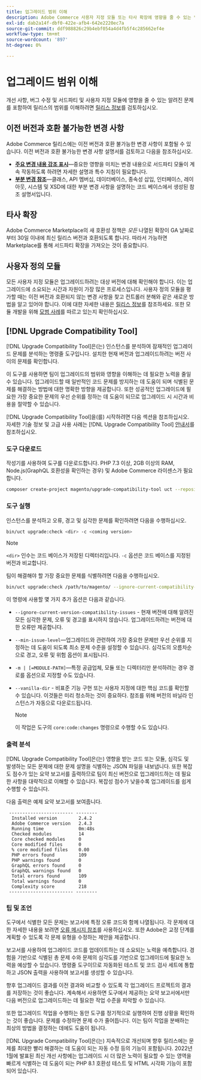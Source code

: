 ```yaml
---
title: 업그레이드 범위 이해
description: Adobe Commerce 사용자 지정 모듈 또는 타사 확장에 영향을 줄 수 있는 릴리스의 이전 버전과 호환되지 않는 변경 사항에 대해 알아봅니다.
exl-id: dab2a14f-dbf0-422e-afb4-642e2220ec7a
source-git-commit: ddf988826c29b4ebf054a4d4fb5f4c285662ef4e
workflow-type: tm+mt
source-wordcount: '897'
ht-degree: 0%

---
```


# 업그레이드 범위 이해

개선 사항, 버그 수정 및 서드파티 및 사용자 지정 모듈에 영향을 줄 수 있는 알려진 문제를 포함하여 릴리스의 범위를 이해하려면 [릴리스 정보](https://devdocs.magento.com/guides/v2.4/release-notes/bk-release-notes.html)를 검토하십시오.

## 이전 버전과 호환 불가능한 변경 사항

Adobe Commerce 릴리스에는 이전 버전과 호환 불가능한 변경 사항이 포함될 수 있습니다. 이전 버전과 호환 불가능한 변경 사항 설명서를 검토하고 다음을 참조하십시오.

- **[주요 변경 내용 강조 표시](https://devdocs.magento.com/guides/v2.4/release-notes/backward-incompatible-changes/index.html)**—중요한 영향을 미치는 변경 내용으로 서드파티 모듈이 계속 작동하도록 하려면 자세한 설명과 특수 지침이 필요합니다.
- **[부분 변경 참조](https://devdocs.magento.com/guides/v2.4/release-notes/backward-incompatible-changes/reference.html)**—클래스, API 멤버십, 데이터베이스, 종속성 삽입, 인터페이스, 레이아웃, 시스템 및 XSD에 대한 부분 변경 사항을 설명하는 코드 베이스에서 생성된 참조 설명서입니다.

## 타사 확장

Adobe Commerce Marketplace의 새 호환성 정책은 _모든_ 나열된 확장이 GA 날짜로부터 30일 이내에 최신 릴리스 버전과 호환되도록 합니다. 따라서 가능하면 Marketplace를 통해 서드파티 확장을 가져오는 것이 중요합니다.

## 사용자 정의 모듈

모든 사용자 지정 모듈은 업그레이드하려는 대상 버전에 대해 확인해야 합니다. 이는 업그레이드에 소요되는 시간과 자원이 가장 많은 프로세스입니다. 사용자 정의 모듈을 평가할 때는 이전 버전과 호환되지 않는 변경 사항을 찾고 컨트롤러 분해와 같은 새로운 방법을 알고 있어야 합니다. 이에 대한 자세한 내용은 [릴리스 정보](https://devdocs.magento.com/guides/v2.4/release-notes/bk-release-notes.html)를 참조하세요. 또한 모듈 개발을 위해 [모범 사례](https://developer.adobe.com/commerce/php/best-practices/extensions/)를 따르고 있는지 확인하십시오.

## [!DNL Upgrade Compatibility Tool]

[!DNL Upgrade Compatibility Tool]은(는) 인스턴스를 분석하여 잠재적인 업그레이드 문제를 분석하는 명령줄 도구입니다. 설치한 현재 버전과 업그레이드하려는 버전 사이의 문제를 확인합니다.

이 도구를 사용하면 팀이 업그레이드의 범위와 영향을 이해하는 데 필요한 노력을 줄일 수 있습니다. 업그레이드할 때 일반적인 코드 문제를 방지하는 데 도움이 되며 식별된 문제를 해결하는 방법에 대한 명확한 방향을 제공합니다. 또한 성공적인 업그레이드에 필요한 가장 중요한 문제의 우선 순위를 정하는 데 도움이 되므로 업그레이드 시 시간과 비용을 절약할 수 있습니다.

[!DNL Upgrade Compatibility Tool]을(를) 시작하려면 다음 섹션을 참조하십시오. 자세한 기술 정보 및 고급 사용 사례는 [!DNL Upgrade Compatibility Tool] [안내서](../upgrade-compatibility-tool/overview.md)를 참조하십시오.

### 도구 다운로드

작성기를 사용하여 도구를 다운로드합니다. PHP 7.3 이상, 2GB 이상의 RAM, Node.js(GraphQL 호환성을 확인하는 경우) 및 Adobe Commerce 라이센스가 필요합니다.

```bash
composer create-project magento/upgrade-compatibility-tool uct --repository https://repo.magento.com
```

### 도구 실행

인스턴스를 분석하고 오류, 경고 및 심각한 문제를 확인하려면 다음을 수행하십시오.

```bash
bin/uct upgrade:check <dir> -c <coming version> 
```

>[!NOTE]
>
> `<dir>` 인수는 코드 베이스가 저장된 디렉터리입니다. `-c` 옵션은 코드 베이스를 지정된 버전과 비교합니다.

팀이 해결해야 할 가장 중요한 문제를 식별하려면 다음을 수행하십시오.

```bash
bin/uct upgrade:check /path/to/magento/ --ignore-current-compatibility-issues –min-issue-level critical --vanilla-dir /path/to/vanilla/code/ /path/to/magento/app/code/Vendor/
```

이 명령에 사용할 몇 가지 추가 옵션은 다음과 같습니다.

- `--ignore-current-version-compatibility-issues` - 현재 버전에 대해 알려진 모든 심각한 문제, 오류 및 경고를 표시하지 않습니다. 업그레이드하려는 버전에 대한 오류만 제공합니다.

- `--min-issue-level`—업그레이드와 관련하여 가장 중요한 문제만 우선 순위를 지정하는 데 도움이 되도록 최소 문제 수준을 설정할 수 있습니다. 심각도의 오름차순으로 경고, 오류 및 위험 옵션이 표시됩니다.

- `-m | [=MODULE-PATH]`—특정 공급업체, 모듈 또는 디렉터리만 분석하려는 경우 경로를 옵션으로 지정할 수도 있습니다.

- `--vanilla-dir` - 비표준 기능 구현 또는 사용자 지정에 대한 핵심 코드를 확인할 수 있습니다. 이것들은 미리 청소하는 것이 중요하다. 참조를 위해 버전의 바닐라 인스턴스가 자동으로 다운로드됩니다.

  >[!NOTE]
  >
  > 이 작업은 도구의 `core:code:changes` 명령으로 수행할 수도 있습니다.

### 출력 분석

[!DNL Upgrade Compatibility Tool]은(는) 영향을 받는 코드 또는 모듈, 심각도 및 발생하는 모든 문제에 대한 문제 설명을 식별하는 JSON 파일을 내보냅니다. 또한 복잡도 점수가 있는 요약 보고서를 출력하므로 팀이 최신 버전으로 업그레이드하는 데 필요한 사항을 대략적으로 이해할 수 있습니다. 복잡성 점수가 낮을수록 업그레이드를 쉽게 수행할 수 있습니다.

다음 출력은 예제 요약 보고서를 보여줍니다.

```console
 ------------------------ --------
  Installed version        2.4.2
  Adobe Commerce version   2.4.3
  Running time             0m:48s
  Checked modules          14
  Core checked modules     0
  Core modified files      0
  % core modified files    0.00
  PHP errors found         109
  PHP warnings found       0
  GraphQL errors found     0
  GraphQL warnings found   0
  Total errors found       109
  Total warnings found     0
  Complexity score         218
 ------------------------ --------
```

### 팁 및 조언

도구에서 식별한 모든 문제는 보고서에 특정 오류 코드와 함께 나열됩니다. 각 문제에 대한 자세한 내용을 보려면 [오류 메시지 참조](../upgrade-compatibility-tool/error-messages.md)를 사용하십시오. 또한 Adobe은 교정 단계를 계획할 수 있도록 각 문제 유형을 수정하는 제안을 제공합니다.

보고서를 사용하여 업그레이드 코드를 업데이트하는 데 소요되는 노력을 예측합니다. 경험을 기반으로 식별된 총 문제 수와 문제의 심각도를 기반으로 업그레이드에 필요한 노력을 예상할 수 있습니다. 명령줄 도구이므로 자동화된 테스트 및 코드 검사 세트에 통합하고 JSON 출력을 사용하여 보고서를 생성할 수 있습니다.

향후 업그레이드 결과를 이전 결과와 비교할 수 있도록 각 업그레이드 프로젝트의 결과를 저장하는 것이 좋습니다. 계속해서 사용하면 도구에서 제공하는 요약 보고서에서만 다음 버전으로 업그레이드하는 데 필요한 작업 수준을 파악할 수 있습니다.

또한 업그레이드 작업을 수행하는 동안 도구를 정기적으로 실행하여 진행 상황을 확인하는 것이 좋습니다. 문제를 수정하면 문제 수가 줄어듭니다. 이는 팀이 작업을 분배하는 최상의 방법을 결정하는 데에도 도움이 됩니다.

[!DNL Upgrade Compatibility Tool]은(는) 지속적으로 개선되며 향후 릴리스에는 문제를 최대한 빨리 해결하는 데 도움이 되는 자동 수정 등의 기능이 포함됩니다. 2022년 1월에 발표된 최신 개선 사항에는 업그레이드 시 더 많은 노력이 필요할 수 있는 영역을 빠르게 식별하는 데 도움이 되는 PHP 8.1 호환성 테스트 및 HTML 시각화 기능이 포함되어 있습니다.
